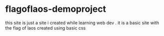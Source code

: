 # flagoflaos-demoproject
this site is just a site i created while learning web dev . it is a basic site with the flag of laos created using basic css
